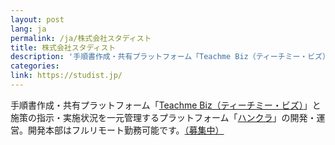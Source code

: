 ```yaml
---
layout: post
lang: ja
permalink: /ja/株式会社スタディスト
title: 株式会社スタディスト
description: '手順書作成・共有プラットフォーム「Teachme Biz（ティーチミー・ビズ）」と施策の指示・実施状況を一元管理するプラットフォーム「ハンクラ」の開発・運営。開発本部はフルリモート勤務可能です。（募集中）'
categories: 
link: https://studist.jp/
---
```


<p>手順書作成・共有プラットフォーム「<a href="https://biz.teachme.jp/">Teachme Biz（ティーチミー・ビズ）</a>」と施策の指示・実施状況を一元管理するプラットフォーム「<a href="https://biz.hansoku-cloud.jp/">ハンクラ</a>」の開発・運営。開発本部はフルリモート勤務可能です。<a href="https://www.wantedly.com/companies/studist/projects">（募集中）</a></p>
